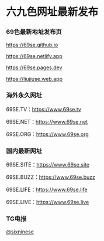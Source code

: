 # 六九色网址最新发布

### 69色最新地址发布页
<https://69se.github.io>

<https://69se.netlify.app>

<https://69se.pages.dev>

<https://liujiuse.web.app>


### 海外永久网址
69SE.TV：<https://www.69se.tv>

69SE.NET：<https://www.69se.net>

69SE.ORG：<https://www.69se.org>


### 国内最新网址
69SE.SITE：<https://www.69se.site>

69SE.BUZZ：<https://www.69se.buzz>

69SE.LIFE：<https://www.69se.life>

69SE.LIVE：<https://www.69se.live>


### TG电报
[@sixninese](https://t.me/sixninese)
